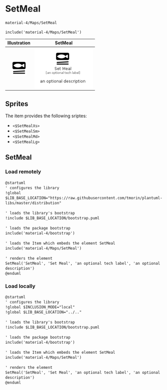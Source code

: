 # SetMeal


```text
material-4/Maps/SetMeal
```

```text
include('material-4/Maps/SetMeal')
```



| Illustration | SetMeal |
| :---: | :---: |
| ![illustration for Illustration](../../material-4/Maps/SetMeal.png) | ![illustration for SetMeal](../../material-4/Maps/SetMeal.Local.png) |



## Sprites
The item provides the following sriptes:

- `<$SetMealXs>`
- `<$SetMealSm>`
- `<$SetMealMd>`
- `<$SetMealLg>`





## SetMeal

### Load remotely
```plantuml
@startuml
' configures the library
!global $LIB_BASE_LOCATION="https://raw.githubusercontent.com/tmorin/plantuml-libs/master/distribution"

' loads the library's bootstrap
!include $LIB_BASE_LOCATION/bootstrap.puml

' loads the package bootstrap
include('material-4/bootstrap')

' loads the Item which embeds the element SetMeal
include('material-4/Maps/SetMeal')

' renders the element
SetMeal('SetMeal', 'Set Meal', 'an optional tech label', 'an optional description')
@enduml
```

### Load locally
```plantuml
@startuml
' configures the library
!global $INCLUSION_MODE="local"
!global $LIB_BASE_LOCATION="../.."

' loads the library's bootstrap
!include $LIB_BASE_LOCATION/bootstrap.puml

' loads the package bootstrap
include('material-4/bootstrap')

' loads the Item which embeds the element SetMeal
include('material-4/Maps/SetMeal')

' renders the element
SetMeal('SetMeal', 'Set Meal', 'an optional tech label', 'an optional description')
@enduml
```

